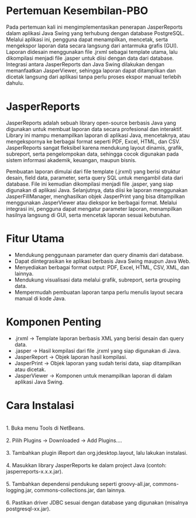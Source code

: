# Pertemuan Kesembilan-PBO
Pada pertemuan kali ini mengimplementasikan penerapan JasperReports dalam aplikasi Java Swing yang terhubung dengan database PostgreSQL. Melalui aplikasi ini, pengguna dapat menampilkan, mencetak, serta mengekspor laporan data secara langsung dari antarmuka grafis (GUI). Laporan didesain menggunakan file .jrxml sebagai template utama, lalu dikompilasi menjadi file .jasper untuk diisi dengan data dari database. Integrasi antara JasperReports dan Java Swing dilakukan dengan memanfaatkan JasperViewer, sehingga laporan dapat ditampilkan dan dicetak langsung dari aplikasi tanpa perlu proses ekspor manual terlebih dahulu.

# JasperReports
JasperReports adalah sebuah library open-source berbasis Java yang digunakan untuk membuat laporan data secara profesional dan interaktif. Library ini mampu menampilkan laporan di aplikasi Java, mencetaknya, atau mengekspornya ke berbagai format seperti PDF, Excel, HTML, dan CSV. JasperReports sangat fleksibel karena mendukung layout dinamis, grafik, subreport, serta pengelompokan data, sehingga cocok digunakan pada sistem informasi akademik, keuangan, maupun bisnis.

Pembuatan laporan dimulai dari file template (.jrxml) yang berisi struktur desain, field data, parameter, serta query SQL untuk mengambil data dari database. File ini kemudian dikompilasi menjadi file .jasper, yang siap digunakan di aplikasi Java. Selanjutnya, data diisi ke laporan menggunakan JasperFillManager, menghasilkan objek JasperPrint yang bisa ditampilkan menggunakan JasperViewer atau diekspor ke berbagai format. Melalui integrasi ini, pengguna dapat mengatur parameter laporan, menampilkan hasilnya langsung di GUI, serta mencetak laporan sesuai kebutuhan.

# Fitur Utama
- Mendukung penggunaan parameter dan query dinamis dari database.
- Dapat diintegrasikan ke aplikasi berbasis Java Swing maupun Java Web.
- Menyediakan berbagai format output: PDF, Excel, HTML, CSV, XML, dan lainnya.
- Mendukung visualisasi data melalui grafik, subreport, serta grouping data.
- Mempermudah pembuatan laporan tanpa perlu menulis layout secara manual di kode Java.

# Komponen Penting
- .jrxml → Template laporan berbasis XML yang berisi desain dan query data.
- .jasper → Hasil kompilasi dari file .jrxml yang siap digunakan di Java.
- JasperReport → Objek laporan hasil kompilasi.
- JasperPrint → Objek laporan yang sudah terisi data, siap ditampilkan atau dicetak.
- JasperViewer → Komponen untuk menampilkan laporan di dalam aplikasi Java Swing.

# Cara Instalasi
<br> 1. Buka menu Tools di NetBeans. <br>
<br> 2. Pilih Plugins → Downloaded → Add Plugins.... <br>
<br> 3. Tambahkan plugin iReport dan org.jdesktop.layout, lalu lakukan instalasi.<br>
<br> 4. Masukkan library JasperReports ke dalam project Java (contoh: jasperreports-x.x.x.jar). <br>
<br> 5. Tambahkan dependensi pendukung seperti groovy-all.jar, commons-logging.jar, commons-collections.jar, dan lainnya. <br>
<br> 6. Pastikan driver JDBC sesuai dengan database yang digunakan (misalnya postgresql-xx.jar). <br>
